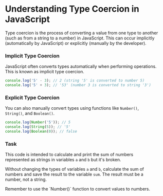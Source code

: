 # Understanding Type Coercion in JavaScript

Type coercion is the process of converting a value from one type to another (such as from a string to a number) in JavaScript. This can occur implicitly (automatically by JavaScript) or explicitly (manually by the developer).

### Implicit Type Coercion
JavaScript often converts types automatically when performing operations. This is known as implicit type coercion.

```javascript
console.log('5' - 3); // 2 (string '5' is converted to number 5)
console.log('5' + 3); // '53' (number 3 is converted to string '3')
````

### Explicit Type Coercion
You can also manually convert types using functions like `Number()`, `String()`, and `Boolean()`.

```javascript
console.log(Number('5')); // 5
console.log(String(5)); // '5'
console.log(Boolean(0)); // false
````

### Task
This code is intended to calculate and print the sum of numbers represented as strings in variables `a` and `b` but it's broken.

Without changing the types of variables `a` and `b`, calculate the sum of numbers and save the result to the variable `sum`. The result must be a number, not a string.

<div class="hint" title="A function to help you"> Remember to use the `Number()` function to convert values to numbers. </div>

